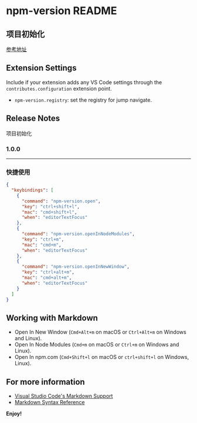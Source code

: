 # npm-version README

## 项目初始化

[参考地址](https://code.visualstudio.com/api/get-started/your-first-extension)

## Extension Settings

Include if your extension adds any VS Code settings through the `contributes.configuration` extension point.

- `npm-version.registry`: set the registry for jump navigate.

## Release Notes

项目初始化

### 1.0.0

---

### 快捷使用

```json
{
  "keybindings": [
    {
      "command": "npm-version.open",
      "key": "ctrl+shift+l",
      "mac": "cmd+shift+l",
      "when": "editorTextFocus"
    },
    {
      "command": "npm-version.openInNodeModules",
      "key": "ctrl+m",
      "mac": "cmd+m",
      "when": "editorTextFocus"
    },
    {
      "command": "npm-version.openInNewWindow",
      "key": "ctrl+alt+m",
      "mac": "cmd+alt+m",
      "when": "editorTextFocus"
    }
  ]
}
```

## Working with Markdown

- Open In New Window (`Cmd+Alt+m` on macOS or `Ctrl+Alt+m` on Windows and Linux).
- Open In Node Modules (`Cmd+m` on macOS or `Ctrl+m` on Windows and Linux).
- Open In npm.com (`Cmd+Shift+l` on macOS
  or `ctrl+shift+l` on Windows, Linux).

## For more information

- [Visual Studio Code's Markdown Support](http://code.visualstudio.com/docs/languages/markdown)
- [Markdown Syntax Reference](https://help.github.com/articles/markdown-basics/)

**Enjoy!**

